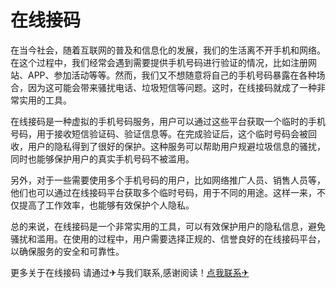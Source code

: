 # 在线接码

在当今社会，随着互联网的普及和信息化的发展，我们的生活离不开手机和网络。在这个过程中，我们经常会遇到需要提供手机号码进行验证的情况，比如注册网站、APP、参加活动等等。然而，我们又不想随意将自己的手机号码暴露在各种场合，因为这可能会带来骚扰电话、垃圾短信等问题。这时，在线接码就成了一种非常实用的工具。

在线接码是一种虚拟的手机号码服务，用户可以通过这些平台获取一个临时的手机号码，用于接收短信验证码、验证信息等。在完成验证后，这个临时号码会被回收，用户的隐私得到了很好的保护。这种服务可以帮助用户规避垃圾信息的骚扰，同时也能够保护用户的真实手机号码不被滥用。

另外，对于一些需要使用多个手机号码的用户，比如网络推广人员、销售人员等，他们也可以通过在线接码平台获取多个临时号码，用于不同的用途。这样一来，不仅提高了工作效率，也能够有效保护个人隐私。

总的来说，在线接码是一个非常实用的工具，可以有效保护用户的隐私信息，避免骚扰和滥用。在使用的过程中，用户需要选择正规的、信誉良好的在线接码平台，以确保服务的安全和可靠性。

更多关于在线接码 请通过✈与我们联系,感谢阅读！[点我联系✈](https://blog.k02.cc)